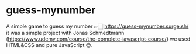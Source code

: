 # guess-mynumber
A simple game to guess my number 👉🏻 https://guess-mynumber.surge.sh/
it was a simple project with Jonas Schmedtmann (https://www.udemy.com/course/the-complete-javascript-course/) we used HTML&CSS and pure JavaScript 😊. 
